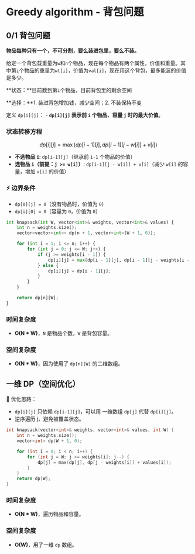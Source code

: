 # Greedy algorithm - 背包问题

## 0/1 背包问题

**物品每种只有一个，不可分割，要么装进包里，要么不装。**

给定一个背包载重量为`w`和`n`个物品，现在每个物品有两个属性，价值和重量。其中第`i`个物品的重量为`wt[i]`，价值为`val[i]`，现在用这个背包，最多能装的价值是多少。

**状态：**目前数到第`i`个物品，目前背包里的剩余空间

**选择：**1. 装进背包增加钱，减少空间；2. 不装保持不变

定义 `dp[i][j]`： - **`dp[i][j]` 表示前 `i` 个物品、容量 `j` 时的最大价值**。 

### 状态转移方程 

$$
dp[i][j] = \max(dp[i-1][j], dp[i-1][j-w[i]] + v[i])
$$


- **不选物品 `i`**: `dp[i-1][j]`（继承前 `i-1` 个物品的价值）
- **选物品 `i`（前提：`j >= w[i]`）**: `dp[i-1][j - w[i]] + v[i]`（减少 `w[i]` 的容量，增加 `v[i]` 的价值）

### **⚡ 边界条件**
- `dp[0][j] = 0`（没有物品时，价值为 `0`）
- `dp[i][0] = 0`（容量为 `0`，价值为 `0`）

```python
int knapsack(int W, vector<int>& weights, vector<int>& values) {
    int n = weights.size();
    vector<vector<int>> dp(n + 1, vector<int>(W + 1, 0));

    for (int i = 1; i <= n; i++) {
        for (int j = 0; j <= W; j++) {
            if (j >= weights[i - 1]) {  
                dp[i][j] = max(dp[i - 1][j], dp[i - 1][j - weights[i - 1]] + values[i - 1]);
            } else {
                dp[i][j] = dp[i - 1][j];
            }
        }
    }

    return dp[n][W];
}
```

### **时间复杂度**

- **O(N \* W)**，`N` 是物品个数，`W` 是背包容量。

### **空间复杂度**

- **O(N \* W)**，因为使用了 `dp[n][W]` 的二维数组。

 ## 一维 DP（空间优化）

🚀 优化思路：

- `dp[i][j]` 只依赖 `dp[i-1][j]`，可以用 一维数组 `dp[j]` 代替 `dp[i][j]`。
- 逆序遍历 j，避免被覆盖状态。

```c++
int knapsack(vector<int>& weights, vector<int>& values, int W) {
    int n = weights.size();
    vector<int> dp(W + 1, 0);

    for (int i = 0; i < n; i++) {
        for (int j = W; j >= weights[i]; j--) {
            dp[j] = max(dp[j], dp[j - weights[i]] + values[i]);
        }
    }
    return dp[W];
}
```

### **时间复杂度**

- **O(N \* W)**，遍历物品和容量。

### **空间复杂度**

- **O(W)**，用了一维 `dp` 数组。
